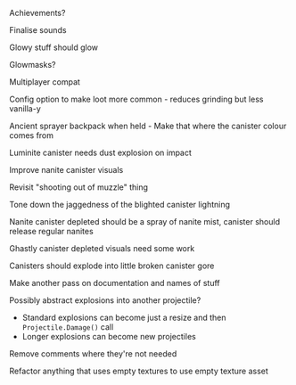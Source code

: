Achievements?

Finalise sounds

Glowy stuff should glow

Glowmasks?

Multiplayer compat

Config option to make loot more common - reduces grinding but less vanilla-y

Ancient sprayer backpack when held - Make that where the canister colour comes from

Luminite canister needs dust explosion on impact

Improve nanite canister visuals

Revisit "shooting out of muzzle" thing

Tone down the jaggedness of the blighted canister lightning

Nanite canister depleted should be a spray of nanite mist, canister should release regular nanites

Ghastly canister depleted visuals need some work

Canisters should explode into little broken canister gore

Make another pass on documentation and names of stuff

Possibly abstract explosions into another projectile?

- Standard explosions can become just a resize and then `Projectile.Damage()` call
- Longer explosions can become new projectiles

Remove comments where they're not needed

Refactor anything that uses empty textures to use empty texture asset